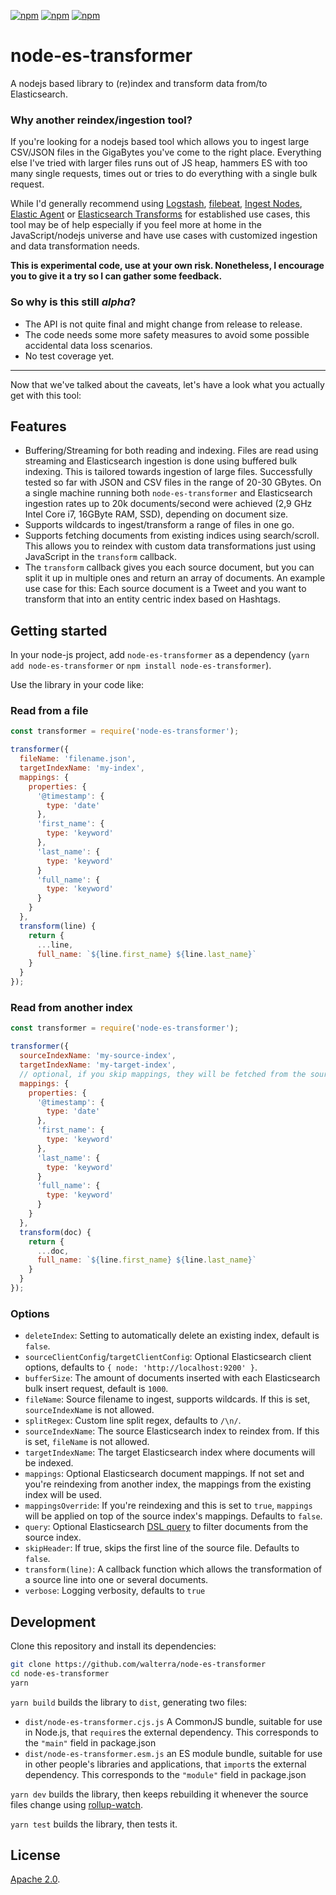 [![npm](https://img.shields.io/npm/v/node-es-transformer.svg?maxAge=2592000)](https://www.npmjs.com/package/node-es-transformer)
[![npm](https://img.shields.io/npm/l/node-es-transformer.svg?maxAge=2592000)](https://www.npmjs.com/package/node-es-transformer)
[![npm](https://img.shields.io/npm/dt/node-es-transformer.svg?maxAge=2592000)](https://www.npmjs.com/package/node-es-transformer)

# node-es-transformer

A nodejs based library to (re)index and transform data from/to Elasticsearch.

### Why another reindex/ingestion tool?

If you're looking for a nodejs based tool which allows you to ingest large CSV/JSON files in the GigaBytes you've come to the right place. Everything else I've tried with larger files runs out of JS heap, hammers ES with too many single requests, times out or tries to do everything with a single bulk request.

While I'd generally recommend using [Logstash](https://www.elastic.co/products/logstash), [filebeat](https://www.elastic.co/products/beats/filebeat), [Ingest Nodes](https://www.elastic.co/guide/en/elasticsearch/reference/master/ingest.html), [Elastic Agent](https://www.elastic.co/guide/en/fleet/current/fleet-overview.html) or [Elasticsearch Transforms](https://www.elastic.co/guide/en/elasticsearch/reference/current/transforms.html) for established use cases, this tool may be of help especially if you feel more at home in the JavaScript/nodejs universe and have use cases with customized ingestion and data transformation needs.

**This is experimental code, use at your own risk. Nonetheless, I encourage you to give it a try so I can gather some feedback.**

### So why is this still _alpha_?

- The API is not quite final and might change from release to release.
- The code needs some more safety measures to avoid some possible accidental data loss scenarios.
- No test coverage yet.

---

Now that we've talked about the caveats, let's have a look what you actually get with this tool:

## Features

- Buffering/Streaming for both reading and indexing. Files are read using streaming and Elasticsearch ingestion is done using buffered bulk indexing. This is tailored towards ingestion of large files. Successfully tested so far with JSON and CSV files in the range of 20-30 GBytes. On a single machine running both `node-es-transformer` and Elasticsearch ingestion rates up to 20k documents/second were achieved (2,9 GHz Intel Core i7, 16GByte RAM, SSD), depending on document size.
- Supports wildcards to ingest/transform a range of files in one go.
- Supports fetching documents from existing indices using search/scroll. This allows you to reindex with custom data transformations just using JavaScript in the `transform` callback.
- The `transform` callback gives you each source document, but you can split it up in multiple ones and return an array of documents. An example use case for this: Each source document is a Tweet and you want to transform that into an entity centric index based on Hashtags.

## Getting started

In your node-js project, add `node-es-transformer` as a dependency (`yarn add node-es-transformer` or `npm install node-es-transformer`).

Use the library in your code like:

### Read from a file

```javascript
const transformer = require('node-es-transformer');

transformer({
  fileName: 'filename.json',
  targetIndexName: 'my-index',
  mappings: {
    properties: {
      '@timestamp': {
        type: 'date'
      },
      'first_name': {
        type: 'keyword'
      },
      'last_name': {
        type: 'keyword'
      }
      'full_name': {
        type: 'keyword'
      }
    }
  },
  transform(line) {
    return {
      ...line,
      full_name: `${line.first_name} ${line.last_name}`
    }
  }
});
```

### Read from another index

```javascript
const transformer = require('node-es-transformer');

transformer({
  sourceIndexName: 'my-source-index',
  targetIndexName: 'my-target-index',
  // optional, if you skip mappings, they will be fetched from the source index.
  mappings: {
    properties: {
      '@timestamp': {
        type: 'date'
      },
      'first_name': {
        type: 'keyword'
      },
      'last_name': {
        type: 'keyword'
      }
      'full_name': {
        type: 'keyword'
      }
    }
  },
  transform(doc) {
    return {
      ...doc,
      full_name: `${line.first_name} ${line.last_name}`
    }
  }
});
```

### Options

- `deleteIndex`: Setting to automatically delete an existing index, default is `false`.
- `sourceClientConfig`/`targetClientConfig`: Optional Elasticsearch client options, defaults to `{ node: 'http://localhost:9200' }`.
- `bufferSize`: The amount of documents inserted with each Elasticsearch bulk insert request, default is `1000`.
- `fileName`: Source filename to ingest, supports wildcards. If this is set, `sourceIndexName` is not allowed.
- `splitRegex`: Custom line split regex, defaults to `/\n/`.
- `sourceIndexName`: The source Elasticsearch index to reindex from. If this is set, `fileName` is not allowed.
- `targetIndexName`: The target Elasticsearch index where documents will be indexed.
- `mappings`: Optional Elasticsearch document mappings. If not set and you're reindexing from another index, the mappings from the existing index will be used.
- `mappingsOverride`: If you're reindexing and this is set to `true`, `mappings` will be applied on top of the source index's mappings. Defaults to `false`.
- `query`: Optional Elasticsearch [DSL query](https://www.elastic.co/guide/en/elasticsearch/reference/current/query-dsl.html) to filter documents from the source index.
- `skipHeader`: If true, skips the first line of the source file. Defaults to `false`.
- `transform(line)`: A callback function which allows the transformation of a source line into one or several documents.
- `verbose`: Logging verbosity, defaults to `true`

## Development

Clone this repository and install its dependencies:

```bash
git clone https://github.com/walterra/node-es-transformer
cd node-es-transformer
yarn
```

`yarn build` builds the library to `dist`, generating two files:

- `dist/node-es-transformer.cjs.js`
  A CommonJS bundle, suitable for use in Node.js, that `require`s the external dependency. This corresponds to the `"main"` field in package.json
- `dist/node-es-transformer.esm.js`
  an ES module bundle, suitable for use in other people's libraries and applications, that `import`s the external dependency. This corresponds to the `"module"` field in package.json

`yarn dev` builds the library, then keeps rebuilding it whenever the source files change using [rollup-watch](https://github.com/rollup/rollup-watch).

`yarn test` builds the library, then tests it.

## License

[Apache 2.0](LICENSE).
